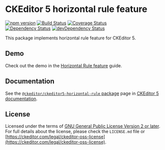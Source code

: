 CKEditor 5 horizontal rule feature
===========================

[![npm version](https://badge.fury.io/js/%40ckeditor%2Fckeditor5-horizontal-rule.svg)](https://www.npmjs.com/package/@ckeditor/ckeditor5-horizontal-rule)
[![Build Status](https://travis-ci.org/ckeditor/ckeditor5-horizontal-rule.svg?branch=master)](https://travis-ci.org/ckeditor/ckeditor5-horizontal-rule)
[![Coverage Status](https://coveralls.io/repos/github/ckeditor/ckeditor5-horizontal-rule/badge.svg?branch=master)](https://coveralls.io/github/ckeditor/ckeditor5-horizontal-rule?branch=master)
<br>
[![Dependency Status](https://david-dm.org/ckeditor/ckeditor5-horizontal-rule/status.svg)](https://david-dm.org/ckeditor/ckeditor5-horizontal-rule)
[![devDependency Status](https://david-dm.org/ckeditor/ckeditor5-horizontal-rule/dev-status.svg)](https://david-dm.org/ckeditor/ckeditor5-horizontal-rule?type=dev)

This package implements horizontal rule feature for CKEditor 5.

## Demo

Check out the demo in the [Horizontal Rule feature](https://ckeditor.com/docs/ckeditor5/latest/features/horizontal-rule.html) guide.

## Documentation

See the [`@ckeditor/ckeditor5-horizontal-rule` package](https://ckeditor.com/docs/ckeditor5/latest/api/horizontal-rule.html) page in [CKEditor 5 documentation](https://ckeditor.com/docs/ckeditor5/latest/).

## License

Licensed under the terms of [GNU General Public License Version 2 or later](http://www.gnu.org/licenses/gpl.html). For full details about the license, please check the `LICENSE.md` file or [https://ckeditor.com/legal/ckeditor-oss-license](https://ckeditor.com/legal/ckeditor-oss-license).
